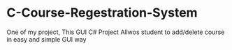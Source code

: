 # C-Course-Regestration-System
One of my project, This GUI C# Project Allwos student to add/delete course in easy and simple GUI way
